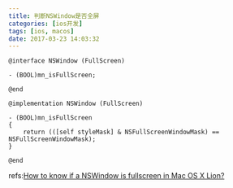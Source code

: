 ```yaml
---
title: 判断NSWindow是否全屏
categories: [ios开发]
tags: [ios, macos]
date: 2017-03-23 14:03:32
---
```


``` objc
@interface NSWindow (FullScreen)

- (BOOL)mn_isFullScreen;

@end

@implementation NSWindow (FullScreen)

- (BOOL)mn_isFullScreen
{
    return (([self styleMask] & NSFullScreenWindowMask) == NSFullScreenWindowMask);
}

@end
```

refs:[How to know if a NSWindow is fullscreen in Mac OS X Lion?](http://stackoverflow.com/questions/6815917/how-to-know-if-a-nswindow-is-fullscreen-in-mac-os-x-lion)